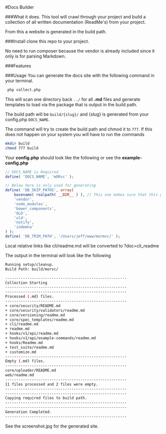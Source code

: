 #Docs Builder

###What it does.
This tool will crawl through your project and build a collection of all written documentation (ReadMe's) from your project.

From this a website is generated in the build path.


###Install
clone this repo to your project.

No need to run composer because the vendor is already included since it only is for parsing Markdown.

###Features


###Usage
You can generate the docs site with the following command in your terminal.

```bash
 php collect.php
```

This will scan one directory back `../` for all __.md__ files and generate templates to load via the package that is output in the build path.

The build path will be `build/{slug}/` and {slug} is generated from your config.php `DOCS_NAME`.

The command will try to create the build path and chmod it to `777`.
If this does not happen on your system you will have to run the commands
```bash
mkdir build
chmod 777 build
```

Your __config.php__ should look like the following or see the __example-config.php__

```php
// DOCS_NAME is Required
define( 'DOCS_NAME', 'mORvc' );

// Below here is only used for generating
define( 'DB_SKIP_PATHS', array(
	basename( realpath( __DIR__ ) ), // This one makes sure that this generators readme is skipped.
	'vendor',
	'node_modules',
	'bower_components',
	'OLD',
	'old',
	'notify',
	'indemna'
) );
define( 'DB_TRIM_PATH', '/Users/jeff/www/mormvc/' );

```
Local relative links like cli/readme.md will be converted to ?doc=cli_readme

The output in the terminal will look like the following
```bash
Running setup/cleanup.
Build Path: build/morvc/ 

-------------------------------------------------------
Collection Starting
-------------------------------------------------------
-------------------------------------------------------
Processed (.md) files.
-------------------------------------------------------
+ core/security/README.md
+ core/security/validators/readme.md
+ core/versioning/readme.md
+ core/spec_templates/readme.md
+ cli/readme.md
+ readme.md
+ hooks/v1/api/readme.md
+ hooks/v1/api/example-commands/readme.md
+ hooks/Readme.md
+ test_suite/readme.md
+ customize.md
-------------------------------------------------------
Empty (.md) files.
-------------------------------------------------------
core/uploader/README.md
web/readme.md
-------------------------------------------------------
11 files processed and 2 files were empty.
-------------------------------------------------------
-------------------------------------------------------
Copying required files to build path.
-------------------------------------------------------
-------------------------------------------------------
Generation Completed.
-------------------------------------------------------
```

See the screenshot.jpg for the generated site.